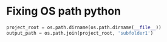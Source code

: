 # Fixing OS path python
```python
project_root = os.path.dirname(os.path.dirname(__file__))
output_path = os.path.join(project_root, 'subfolder1')
```